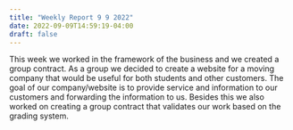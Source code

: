 ```yaml
---
title: "Weekly Report 9 9 2022"
date: 2022-09-09T14:59:19-04:00
draft: false
---
```

This week we worked in the framework of the business and we created a group contract. As a group we decided to create a website for a moving company that would be useful for both students and other customers. The goal of our company/website is to provide service and information to our customers and forwarding the information to us. Besides this we also worked on creating a group contract that validates our work based on the grading system. 
